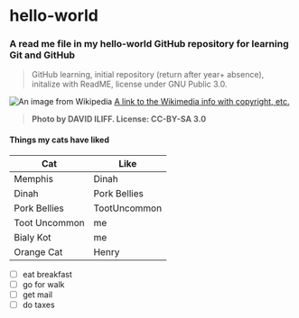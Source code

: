 # hello-world
### A read me file in my hello-world GitHub repository for learning Git and GitHub
> GitHub learning, initial repository (return after year+ absence), initalize with ReadME, license under GNU Public 3.0.

![An image from Wikipedia](https://upload.wikimedia.org/wikipedia/commons/thumb/8/8a/All_Saints_Margaret_Street_Interior_1%2C_London%2C_UK_-_Diliff.jpg/800px-All_Saints_Margaret_Street_Interior_1%2C_London%2C_UK_-_Diliff.jpg)
[A link to the Wikimedia info with copyright, etc.](https://commons.wikimedia.org/wiki/File:All_Saints_Margaret_Street_Interior_1,_London,_UK_-_Diliff.jpg)
> **Photo by DAVID ILIFF. License: CC-BY-SA 3.0**

#### Things my cats have liked

Cat | Like
---------------|--------------
Memphis|Dinah
Dinah|Pork Bellies
Pork Bellies|TootUncommon
Toot Uncommon|me
Bialy Kot|me
Orange Cat|Henry


- [ ] eat breakfast
- [ ] go for walk
- [ ] get mail
- [ ] do taxes
